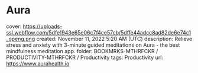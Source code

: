 # Aura

cover: https://uploads-ssl.webflow.com/5dfe1943e65e06c7f4ce57cb/5dffe44adcc8ad82de6e74c1_openg.png
created: November 11, 2022 5:20 AM (UTC)
description: Relieve stress and anxiety with 3-minute guided meditations on Aura - the best mindfulness meditation app.
folder: BOOKMRKS-MTHRFCKR / PRODUCTIVITY-MTHRFCKR / Productivity
tags: Productivity
url: https://www.aurahealth.io